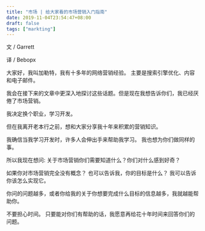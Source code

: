 ```yaml
---
title: "市场 | 给大家看的市场营销入门指南"
date: 2019-11-04T23:54:47+08:00
draft: false
tags: ["markting"]
---
```


文 / Garrett

译 / Bebopx

大家好，我叫加勒特，我有十多年的网络营销经验。 主要是搜索引擎优化、内容和电子邮件。


我会在接下来的文章中更深入地探讨这些话题。但是现在我想告诉你们，我已经厌倦了市场营销。


我决定换个职业，学习开发。


但在我离开老本行之前，想和大家分享我十年来积累的营销知识。

<!--more-->

我确信当我学习开发时，许多人会伸出手来帮助我学习。 我也想为你们做同样的事。


所以我现在想问: 关于市场营销你们需要知道什么？你们对什么感到好奇？


如果你对市场营销完全没有概念？ 也可以告诉我，你的目标是什么？ 我可以告诉你该怎么实现它。

你问的问题越多，或者你给我的关于你想要完成什么目标的信息越多，我就越能帮助你。

不要担心时间。 只要能对你们有帮助的话，我愿意再给花十年时间来回答你们的问题。
